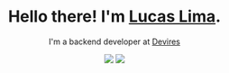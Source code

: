 <h1 align="center">Hello there! I'm <a href="llldc21.github.io">Lucas Lima</a>.</h1>
<p align="center">I'm a backend developer at <a href=http://devires.com.br/>Devires</a></p>
<div align="center">
  <img src="https://img.icons8.com/dusk/64/000000/docker.png"/>
  <img src="https://img.icons8.com/color/48/000000/postgreesql.png"/>
</div>

